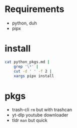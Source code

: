 # Requirements

- python, duh
- pipx


# install

```sh
cat python_pkgs.md |
    grep '\*' |
    cut -d ' ' -f 2 |
    xargs pipx install
```

# pkgs

* trash-cli
    `rm` but with trashcan
* yt-dlp
    youtube downloader
* tldr
    `man` but quick
